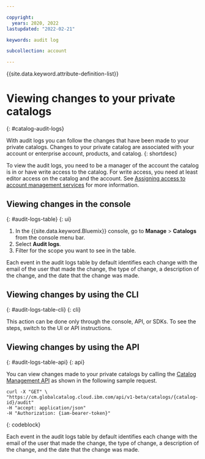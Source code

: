 ```yaml
---

copyright:
  years: 2020, 2022
lastupdated: "2022-02-21"

keywords: audit log

subcollection: account

---
```


{{site.data.keyword.attribute-definition-list}}

# Viewing changes to your private catalogs
{: #catalog-audit-logs}

With audit logs you can follow the changes that have been made to your private catalogs. Changes to your private catalog are associated with your account or enterprise account, products, and catalog. 
{: shortdesc} 

To view the audit logs, you need to be a manager of the account the catalog is in or have write access to the catalog. For write access, you need at least editor access on the catalog and the account. See [Assigning access to account management services](/docs/account?topic=account-account-services) for more information.


## Viewing changes in the console
{: #audit-logs-table}
{: ui}

1. In the {{site.data.keyword.Bluemix}} console, go to **Manage** > **Catalogs** from the console menu bar.
2. Select **Audit logs**. 
3. Filter for the scope you want to see in the table. 

Each event in the audit logs table by default identifies each change with the email of the user that made the change, the type of change, a description of the change, and the date that the change was made.


## Viewing changes by using the CLI
{: #audit-logs-table-cli}
{: cli}

This action can be done only through the console, API, or SDKs. To see the steps, switch to the UI or API instructions.

## Viewing changes by using the API
{: #audit-logs-table-api}
{: api}

You can view changes made to your private catalogs by calling the [Catalog Management API](https://cloud.ibm.com/apidocs/resource-catalog/private-catalog#get-catalog-audit) as shown in the following sample request.

```
curl -X "GET" \ 
"https://cm.globalcatalog.cloud.ibm.com/api/v1-beta/catalogs/{catalog-id}/audit" 
-H "accept: application/json" 
-H "Authorization: {iam-bearer-token}"
```
{: codeblock}

Each event in the audit logs table by default identifies each change with the email of the user that made the change, the type of change, a description of the change, and the date that the change was made.
